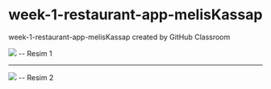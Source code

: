 # week-1-restaurant-app-melisKassap
week-1-restaurant-app-melisKassap created by GitHub Classroom


<img src="https://github.com/react-native-bootcamp/week-1-restaurant-app-melisKassap/blob/master/src/assets/screen1.png" >
-- Resim 1
</img>
<hr>


<img src="https://github.com/react-native-bootcamp/week-1-restaurant-app-melisKassap/blob/master/src/assets/screen2.png" >
-- Resim 2
</img>
